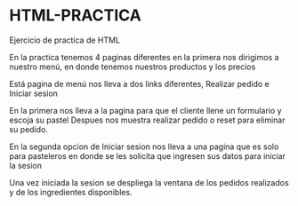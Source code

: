 # HTML-PRACTICA
Ejercicio de practica de HTML

En la practica tenemos 4 paginas diferentes
en la primera nos dirigimos a nuestro menú, en donde tenemos nuestros productos y los precios

Está pagina de menú nos lleva a dos links diferentes, Realizar pedido e Iniciar sesion 

En la primera nos lleva  a la pagina para que el cliente llene un formulario y escoja su pastel 
Despues nos muestra realizar pedido o reset para eliminar su pedido. 

En la segunda opcion de Iniciar sesion nos lleva a una pagina que es solo para pasteleros en donde se les solicita 
que ingresen sus datos para iniciar la sesion

Una vez iniciada la sesion se despliega la ventana de los pedidos realizados y de los ingredientes disponibles.
